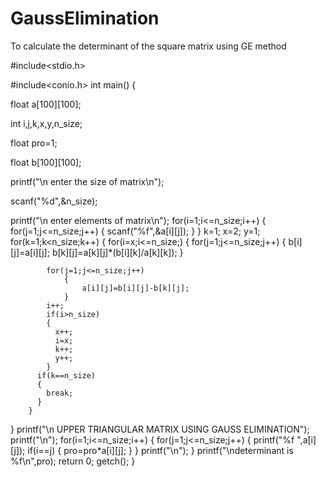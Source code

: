 # GaussElimination
To calculate the determinant of the square matrix using GE method

#include<stdio.h>

#include<conio.h>
int main()
{

float a[100][100];

int i,j,k,x,y,n_size;

float pro=1;

float b[100][100];

printf("\n enter the size of matrix\n");

scanf("%d",&n_size);

printf("\n enter elements of matrix\n");
for(i=1;i<=n_size;i++)
{
    for(j=1;j<=n_size;j++)
        {
        scanf("%f",&a[i][j]);
        }
}
k=1;
x=2;
y=1;
for(k=1;k<n_size;k++)
    {
    for(i=x;i<=n_size;)
        {
            for(j=1;j<=n_size;j++)
                {
                    b[i][j]=a[i][j];
                    b[k][j]=a[k][j]*(b[i][k]/a[k][k]);
                }

            for(j=1;j<=n_size;j++)
                {
                    a[i][j]=b[i][j]-b[k][j];
                }
            i++;
            if(i>n_size)
            {
              x++;
              i=x;
              k++;
              y++;
            }
          if(k==n_size)
          {
            break;
          }
        }
}
printf("\n    UPPER TRIANGULAR MATRIX USING GAUSS ELIMINATION");
printf("\n");
for(i=1;i<=n_size;i++)
    {
        for(j=1;j<=n_size;j++)
            {
                printf("%f ",a[i][j]);
                if(i==j)
                {
                    pro=pro*a[i][j];
                }
            }
            printf("\n");
    }
    printf("\ndeterminant is %f\n",pro);
    return 0;
    getch();
}
